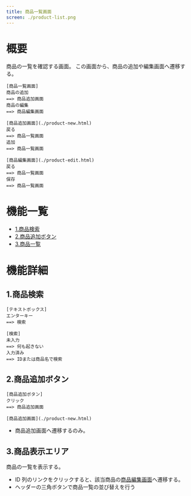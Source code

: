 ```yaml
---
title: 商品一覧画面
screen: ./product-list.png
---
```


# 概要

商品の一覧を確認する画面。
この画面から、商品の追加や編集画面へ遷移する。

```uiflows
[商品一覧画面]
商品の追加
==> 商品追加画面
商品の編集
==> 商品編集画面

[商品追加画面](./product-new.html)
戻る
==> 商品一覧画面
追加
==> 商品一覧画面

[商品編集画面](./product-edit.html)
戻る
==> 商品一覧画面
保存
==> 商品一覧画面
```

# 機能一覧

-   [1.商品検索](#1.商品検索)
-   [2.商品追加ボタン](#2.商品追加ボタン)
-   [3.商品一覧](#3.商品一覧)

# 機能詳細

## 1.商品検索

```uiflows
[テキストボックス]
エンターキー
==> 検索

[検索]
未入力
==> 何も起きない
入力済み
==> IDまたは商品名で検索
```

## 2.商品追加ボタン

```uiflows
[商品追加ボタン]
クリック
==> 商品追加画面

[商品追加画面](./product-new.html)
```

-   商品追加画面へ遷移するのみ。

## 3.商品表示エリア

商品の一覧を表示する。

-   ID 列のリンクをクリックすると、該当商品の[商品編集画面](./product-edit.html)へ遷移する。
-   ヘッダーの三角ボタンで商品一覧の並び替えを行う
